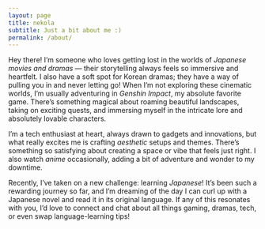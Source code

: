 ```yaml
---
layout: page
title: nekola
subtitle: Just a bit about me :)
permalink: /about/
---
```


Hey there! I’m someone who loves getting lost in the worlds of *Japanese movies and dramas* — their storytelling always feels so immersive and heartfelt. I also have a soft spot for Korean dramas; they have a way of pulling you in and never letting go! When I’m not exploring these cinematic worlds, I’m usually adventuring in *Genshin Impact*, my absolute favorite game. There’s something magical about roaming beautiful landscapes, taking on exciting quests, and immersing myself in the intricate lore and absolutely lovable characters.

I’m a tech enthusiast at heart, always drawn to gadgets and innovations, but what really excites me is crafting *aesthetic* setups and themes. There’s something so satisfying about creating a space or vibe that feels just right. I also watch *anime* occasionally, adding a bit of adventure and wonder to my downtime.

Recently, I’ve taken on a new challenge: learning *Japanese*! It’s been such a rewarding journey so far, and I’m dreaming of the day I can curl up with a Japanese novel and read it in its original language. If any of this resonates with you, I’d love to connect and chat about all things gaming, dramas, tech, or even swap language-learning tips!
